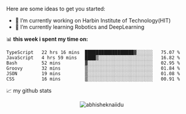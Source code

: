 Here are some ideas to get you started:

- 🔭 I’m currently working on Harbin Institute of Technology(HIT)
- 🌱 I’m currently learning Robotics and DeepLearning

📊 **this week i spent my time on:**
<!--START_SECTION:waka-->

```text
TypeScript   22 hrs 16 mins  ██████████████████▓░░░░░░   75.07 %
JavaScript   4 hrs 59 mins   ████▒░░░░░░░░░░░░░░░░░░░░   16.82 %
Bash         52 mins         ▓░░░░░░░░░░░░░░░░░░░░░░░░   02.95 %
Groovy       32 mins         ▒░░░░░░░░░░░░░░░░░░░░░░░░   01.84 %
JSON         19 mins         ▒░░░░░░░░░░░░░░░░░░░░░░░░   01.08 %
CSS          16 mins         ▒░░░░░░░░░░░░░░░░░░░░░░░░   00.91 %
```

<!--END_SECTION:waka-->

📈 my github stats

<p align="center"> <img src="https://github-readme-stats.vercel.app/api?username=MaoShouren&show_icons=true&theme=gotham" alt="abhisheknaiidu" />


